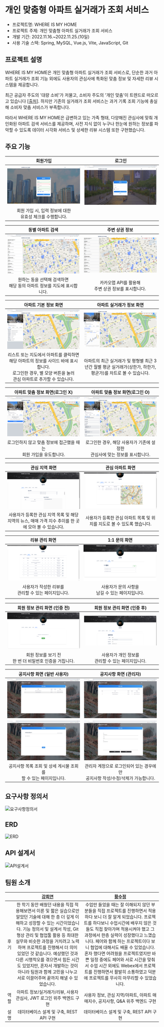 # 개인 맞춤형 아파트 실거래가 조회 서비스

- 프로젝트명: WHERE IS MY HOME
- 프로젝트 주제: 개인 맞춤형 아파트 실거래가 조회 서비스
- 개발 기간: 2022.11.16.~2022.11.25.(10일)
- 사용 기술 스택: Spring, MySQL, Vue.js, Vite, JavaScript, Git

## 프로젝트 설명

WHERE IS MY HOME은 개인 맞춤형 아파트 실거래가 조회 서비스로, 단순한 과거 아파트 실거래가 조회 기능 외에도 사용자의 관심사에 특화된 맞춤 정보 및 자세한 리뷰 시스템을 제공합니다.

최근 공급자 주도의 '대량 소비'가 저물고, 소비자 주도의 '개인 맞춤'이 트렌드로 떠오르고 있습니다 [[출처](https://blog.logi-spot.com/%EB%AC%BC%EB%A5%98-%EC%97%B0%EA%B5%AC%EC%86%8C-%E2%91%A6-mz-%EC%82%AC%EB%A1%9C%EC%9E%A1%EC%9C%BC%EB%A0%A4%EB%A9%B4-%EA%B0%9C%EC%9D%B8%EB%A7%9E%EC%B6%A4%ED%95%98%EB%9D%BC/)]. 하지만 기존의 실거래가 조회 서비스는 과거 기록 조회 기능에 충실해 소비자 맞춤 서비스가 부족합니다.

따라서 WHERE IS MY HOME은 급변하고 있는 가족 형태, 다양해진 관심사에 맞춰 개인화된 아파트 검색 서비스를 제공하며, 사전 지식 없이 누구나 한눈에 원하는 정보를 파악할 수 있도록 데이터 시각화 서비스 및 상세한 리뷰 시스템 또한 구현했습니다.

## 주요 기능

|                                         회원가입                                          |                                       로그인                                        |
| :---------------------------------------------------------------------------------------: | :---------------------------------------------------------------------------------: |
| ![register](https://github.com/final0809/frontend/raw/main/resources/images/register.png) | ![login](https://github.com/final0809/frontend/raw/main/resources/images/login.JPG) |
|               회원 가입 시, 입력 정보에 대한<br/>유효성 체크를 수행합니다.                |                                                                                     |

|                                          동별 아파트 검색                                           |                                          주변 상권 정보                                          |
| :-------------------------------------------------------------------------------------------------: | :----------------------------------------------------------------------------------------------: |
| ![dong_search](https://github.com/final0809/frontend/raw/main/resources/images/search-apt-list.JPG) | ![nearby](https://github.com/final0809/frontend/raw/main/resources/images/search-apt-nearby.png) |
|             원하는 동을 선택해 검색하면<br/>해당 동의 아파트 정보를 지도에 표시합니다.              |                      카카오맵 API를 활용해<br/>주변 상권 정보를 표시합니다.                      |

|                                                                        아파트 기본 정보 화면                                                                         |                                               아파트 실거래가 정보 화면                                               |
| :------------------------------------------------------------------------------------------------------------------------------------------------------------------: | :-------------------------------------------------------------------------------------------------------------------: |
|                            ![apartment_info](https://github.com/final0809/frontend/raw/main/resources/images/search-apt-detail-basic.JPG)                            | ![apartment_deal_info](https://github.com/final0809/frontend/raw/main/resources/images/search-apt-detail-records.gif) |
| 리스트 또는 지도에서 아파트를 클릭하면<br/>해당 아파트의 정보를 사이드 바에 표시합니다.<br/>로그인한 경우, 별 모양 버튼을 눌러<br/>관심 아파트로 추가할 수 있습니다. |    아파트의 최근 실거래가 및 평형별 최근 3년간 월별 평균 실거래가(상한가, 하한가, 평균가)를 차트로 볼 수 있습니다.    |

|                                       아파트 맞춤 정보 화면(로그인 X)                                        |                                      아파트 맞춤 정보 화면(로그인 O)                                      |
| :----------------------------------------------------------------------------------------------------------: | :-------------------------------------------------------------------------------------------------------: |
| ![](https://github.com/final0809/frontend/raw/main/resources/images/search-apt-detail-interest-no-login.JPG) | ![](https://github.com/final0809/frontend/raw/main/resources/images/search-apt-detail-interest-login.JPG) |
|                    로그인하지 않고 맞춤 정보에 접근했을 때는<br/> 회원 가입을 유도합니다.                    |             로그인한 경우, 해당 사용자가 기존에 설정한<br/> 관심사에 맞는 정보를 표시합니다.              |

|                                             관심 지역 화면                                             |                                    관심 아파트 화면                                     |
| :----------------------------------------------------------------------------------------------------: | :-------------------------------------------------------------------------------------: |
|        ![](https://github.com/final0809/frontend/raw/main/resources/images/mypage-fav-loc.gif)         | ![](https://github.com/final0809/frontend/raw/main/resources/images/mypage-fav-apt.png) |
| 사용자가 등록한 관심 지역 목록 및 해당 지역의 뉴스, 매매 가격 지수 추이를 한 곳에 모아 볼 수 있습니다. |        사용자가 등록한 관심 아파트 목록 및 위치를 지도로 볼 수 있도록 했습니다.         |

|                                     리뷰 관리 화면                                      |                                    1:1 문의 화면                                    |
| :-------------------------------------------------------------------------------------: | :---------------------------------------------------------------------------------: |
| ![](https://github.com/final0809/frontend/raw/main/resources/images/mypage-reviews.png) | ![](https://github.com/final0809/frontend/raw/main/resources/images/mypage-qna.png) |
|                 사용자가 작성한 리뷰를<br/>관리할 수 있는 페이지입니다.                 |                사용자가 문의 사항을<br/> 남길 수 있는 페이지입니다.                 |
|                                                                                         |

|                                회원 정보 관리 화면 (인증 전)                                 |                            회원 정보 관리 화면 (인증 후)                             |
| :------------------------------------------------------------------------------------------: | :----------------------------------------------------------------------------------: |
| ![](https://github.com/final0809/frontend/raw/main/resources/images/mypage-info-checkpw.png) | ![](https://github.com/final0809/frontend/raw/main/resources/images/mypage-info.png) |
|                  회원 정보를 보기 전<br/>한 번 더 비밀번호 인증을 거칩니다.                  |                사용자가 개인 정보를<br/>관리할 수 있는 페이지입니다.                 |

|                              공지사항 화면 (일반 사용자)                               |                                공지사항 화면 (관리자)                                 |
| :------------------------------------------------------------------------------------: | :-----------------------------------------------------------------------------------: |
|  ![](https://github.com/final0809/frontend/raw/main/resources/images/notice-list.JPG)  | ![](https://github.com/final0809/frontend/raw/main/resources/images/notice-admin.JPG) |
| ![](https://github.com/final0809/frontend/raw/main/resources/images/notice-detail.JPG) | ![](https://github.com/final0809/frontend/raw/main/resources/images/notice-write.JPG) |
|         공지사항 목록 조회 및 상세 게시물 조회를<br/>할 수 있는 페이지입니다.          |  관리자 계정으로 로그인되어 있는 경우에만<br/>공지사항 작성/수정/삭제가 가능합니다.   |

## 요구사항 정의서
![요구사항정의서](https://github.com/final0809/.github/assets/64738942/19dc2e8d-51ff-43dc-aff1-d41745ddb212)

## ERD
![ERD](https://github.com/final0809/.github/assets/64738942/f6bca757-8288-4700-ad38-c7b42dc0b425)

## API 설계서 
![API설계서](https://github.com/final0809/.github/assets/64738942/36d68958-c08d-4481-bb75-95809fb31735)

## 팀원 소개
| |                              [강희연](https://github.com/teamzamong)                               |                                [황수정](https://github.com/sujunghwang)                                 |
| :------------------------------------------------------------------------------------: | :------------------------------------------------------------------------------------: | :-----------------------------------------------------------------------------------: |
| 후기 |  한 학기 동안 배웠던 내용을 직접 적용해보면서 이론 및 짧은 실습으로만 알았던 기술에 대해 한 층 더 깊게 이해하고 성장할 수 있는 시간이었습니다. 기능 정의서 및 설계서 작성, Git 형상 관리 및 협업툴 활용 등 최대한 실무와 비슷한 과정을 거치려고 노력하며 프로젝트를 진행해서 더 의미 있었던 것 같습니다. 예상했던 것과 다른 시행착오를 겪으면서 힘든 시간도 있었지만, 혼자서 개발하는 것이 아니라 팀원과 함께 고민을 나누고 서로 이끌어주며 끝까지 해낼 수 있었습니다. | 수업만 들었을 때는 잘 이해되지 않던 부분들을 직접 프로젝트를 진행하면서 적용하다 보니 더 잘 알게 되었습니다. 프로젝트를 하다보니 수업시간에 배우지 않은 것들도 직접 찾아가며 적용시켜야 했고 그 과정에서 한층 실력이 성장했다고 느꼈습니다. 페어와 함께 하는 프로젝트이다 보니 협업에 대해서도 배울 수 있었습니다. 혼자 했다면 어려웠을 프로젝트였지만 바쁜 일정 중에도 페어와 서로 시간을 맞춰서 수업 시간 외에도 Webex에서 프로젝트를 진행하면서 활발히 소통하였고 덕분에 프로젝트를 무사히 마무리할 수 있었습니다. |
| 역할 | 아파트 정보/실거래가/리뷰, 사용자 관심사, JWT 로그인 위주 백엔드 구현 | 사용자 정보, 관심 지역/아파트, 아파트 매매지수, 공지사항, Q&A 위주 백엔드 구현 |
| 설명 | 데이터베이스 설계 및 구축, REST API 구현 | 데이터베이스 설계 및 구축, REST API 구현 |
